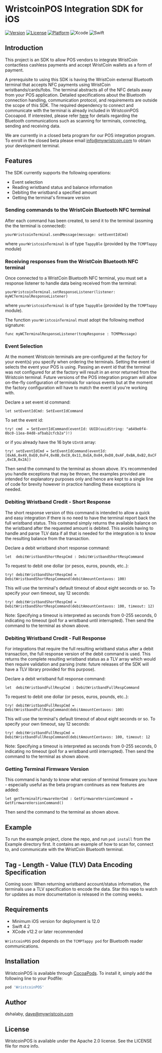 # WristcoinPOS Integration SDK for iOS

[![Version](https://img.shields.io/cocoapods/v/WristcoinPOS.svg?style=flat)](https://cocoapods.org/pods/WristcoinPOS)
[![License](https://img.shields.io/cocoapods/l/WristcoinPOS.svg?style=flat)](https://github.com/WristCoin/POS-Integration-SDK-iOS/blob/master/LICENSE)
[![Platform](https://img.shields.io/cocoapods/p/WristcoinPOS.svg?style=flat)](https://cocoapods.org/pods/WristcoinPOS)
![Xcode](https://img.shields.io/badge/Xcode-12.2-brightgreen.svg)
![Swift](https://img.shields.io/badge/Swift-4.2-brightgreen.svg)

## Introduction

This project is an SDK to allow POS vendors to integrate WristCoin contactless cashless payments and accept WristCoin wallets as a form of payment. 

A prerequisite to using this SDK is having the WristCoin external Bluetooth terminal that accepts NFC payments using WristCoin wristbands/cards/fobs.   The terminal abstracts all of the NFC details away from your POS application.  Detailed specifications about the Bluetooth connection handling, communication protocol, and requirements are outside the scope of this SDK.  The required dependency to connect and communicate with the terminal is already included in WristcoinPOS Cocoapod.  If interested, please refer [here](https://github.com/TapTrack/TCMPTappy-iOS) for details regarding the Bluetooth communications such as scanning for terminals, connecting, sending and receiving data. 

We are currently in a closed beta program for our POS integration program.  To enroll in the closed beta please email [info@mywristcoin.com](mailto:info@mywristcoin.com) to obtain your development terminal. 

## Features

The SDK currently supports the following operations:

* Event selection
* Reading wristband status and balance information
* Debiting the wristband a specified amount
* Getting the terminal's firmware version

### Sending commands to the WristCoin Bluetooth NFC terminal

After each command has been created, to send it to the terminal (assming the the terminal is connected):

`yourWristcoinTerminal.sendMessage(message: setEventIdCmd)`

where `yourWristcoinTerminal` is of type `TappyBle`  (provided by the `TCMPTappy` module)

### Receiving responses from the WristCoin Bluetooth NFC terminal

Once connected to a WristCoin Bluetooth NFC terminal, you must set a response listener to handle data being received from the terminal:

`yourWristcoinTerminal.setResponseListener(listener: myWCTerminalResponseListener)`

where `yourWristcoinTerminal` is of type `TappyBle`  (provided by the `TCMPTappy` module).

The function `yourWristcoinTerminal` must adopt the following method signature:

`func myWCTerminalResponseListener(tcmpResponse : TCMPMessage)`

### Event Selection

At the moment Wristcoin terminals are pre-configured at the factory for your event(s) you specify when ordering the terminals. Setting the event id selects the event your POS is using.  Passing an event id that the terminal was not configured for at the factory will result in an error returned from the Wristcoin terminal.  Future versions of the POS integration program will allow on-the-fly configuration of terminals for various events but at the moment the factory configuration will have to match the event id you're working with. 

Declare a set event id command:

`let setEventIdCmd: SetEventIdCommand`

To set the event id:

`try! cmd  = SetEventIdCommand(eventId: UUID(uuidString: "a649e0f4-0bc0-11ea-84d8-afbab2cfcb2a")!)`

or if you already have the 16 byte `UInt8` array:

`try! setEventIdCmd = SetEventIdCommand(eventId: [0xA6,0x49,0xE0,0xF4,0x0B,0xC0,0x11,0xEA,0x84,0xD8,0xAF,0xBA,0xB2,0xCF,0xCB,0x2A])`

Then send the command to the terminal as shown above.   It's recommended you handle exceptions that may be thrown, the  examples provided are intended for explanatory purposes only and hence are kept to a single line of code for brevity however in practice handling these exceptions is needed. 

### Debiting Wristband Credit - Short Response

The short response version of this command is intended to allow a quick and easy integration if there is no need to have the terminal report back the full wristband status.  This command simply returns the available balance on the wristband after the requested amount is debited.  This avoids having to handle and parse TLV data if all that is needed  for the integration is to know the resulting balance from the transaction. 

Declare a debit wristband short response command:

`let  debitWristbandShortRespCmd : DebitWristbandShortRespCommand`

To request to debit one dollar (or pesos, euros, pounds, etc..):

`try! debitWristbandShortRespCmd = DebitWristbandShortRespCommand(debitAmountCentavos: 100)`

This will use the terminal's default timeout of about eight seconds or so.  To specify your own timeout, say 12 seconds:

`try! debitWristbandShortRespCmd = DebitWristbandShortRespCommand(debitAmountCentavos: 100, timeout: 12)`
 
 Note: Specifying a timeout is interpreted as seconds from 0-255 seconds, 0 indicating no timeout (poll for a wristband until interrupted). Then send the command to the terminal as shown above. 

### Debiting Wristband Credit - Full Response

For integrations that require the full resulting wristband status after a debit transaction, the full response version of the debit command is used.  This returns the complete resulting wristband status as a TLV array which would then require validation and parsing (note: future releases of the SDK will have a TLV library provided for this purpose).  

Declare a debit wristband full response command:

`let  debitWristbandFullRespCmd : DebitWristbandFullRespCommand`

To request to debit one dollar (or pesos, euros, pounds, etc..):

`try! debitWristbandFullRespCmd = DebitWristbandFullRespCommand(debitAmountCentavos: 100)`

This will use the terminal's default timeout of about eight seconds or so.  To specify your own timeout, say 12 seconds:

`try! debitWristbandFullRespCmd = DebitWristbandFullRespCommand(debitAmountCentavos: 100, timeout: 12`
 
 Note: Specifying a timeout is interpreted as seconds from 0-255 seconds, 0 indicating no timeout (poll for a wristband until interrupted). Then send the command to the terminal as shown above. 

### Getting Terminal Firmware Version

This command is handy to know what version of terminal firmware you have - especially useful as the beta program continues as new features are added:

`let getTerminalFirmwareVerCmd : GetFirmwareVersionCommand = GetFirmwareVersionCommand()`

Then send the command to the terminal as shown above. 

## Example

To run the example project, clone the repo, and run `pod install` from the Example directory first.  It contains an example of how to scan for, connect to, and communicate with the WristCoin Bluetooth terminal.

## Tag - Length - Value (TLV) Data Encoding Specification

Coming soon: When returning wristband account/status information, the terminals use a TLV specification to encode the data.  Star this repo to watch for updates as more documentation is released in the coming weeks.

## Requirements

* Minimum iOS version for deployment is 12.0
* Swift 4.2
* XCode v12.2 or later recommended

`WristcoinPOS` pod depends on the `TCMPTappy pod` for Bluetooth reader communications. 

## Installation

WristcoinPOS is available through [CocoaPods](https://cocoapods.org). To install
it, simply add the following line to your Podfile:

```ruby
pod 'WristcoinPOS'
```

## Author

dshalaby, dave@mywristcoin.com

## License

WristcoinPOS is available under the Apache 2.0 license. See the LICENSE file for more info.
